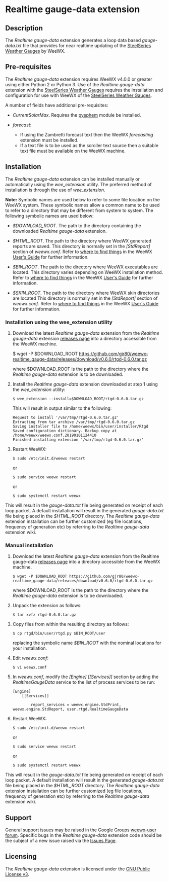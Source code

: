 # Realtime gauge-data extension #

## Description ##

The *Realtime gauge-data* extension generates a loop data based *gauge-data.txt* file that provides for near realtime updating of the [SteelSeries Weather Gauges](https://github.com/mcrossley/SteelSeries-Weather-Gauges "SteelSeries Weather Gauges on GitHub") by WeeWX.

## Pre-requisites ##

The *Realtime gauge-data* extension requires WeeWX v4.0.0 or greater using either Python 2 or Python 3. Use of the *Realtime gauge-data* extension with the [SteelSeries Weather Gauges](https://github.com/mcrossley/SteelSeries-Weather-Gauges "SteelSeries Weather Gauges on GitHub") requires the installation and configuration for use with WeeWX of the [SteelSeries Weather Gauges](https://github.com/mcrossley/SteelSeries-Weather-Gauges "SteelSeries Weather Gauges on GitHub").

A number of fields have additional pre-requisites:

-   *CurrentSolarMax*. Requires the [pyephem](http://weewx.com/docs/setup.htm "pyephem installation") module be installed.
-   *forecast*:

    -   If using the Zambretti forecast text then the WeeWX *forecasting* extension must be installed.
    -   If a text file is to be used as the scroller text source then a suitable text file must be available on the WeeWX machine.

## Installation ##

The *Realtime gauge-data* extension can be installed manually or automatically using the *wee_extension* utility. The preferred method of installation is through the use of *wee_extension*.

**Note:**   Symbolic names are used below to refer to some file location on the WeeWX system. These symbolic names allow a common name to be used to refer to a directory that may be different from system to system. The following symbolic names are used below:

-   *$DOWNLOAD_ROOT*. The path to the directory containing the downloaded *Realtime gauge-data* extension.

-   *$HTML_ROOT*. The path to the directory where WeeWX generated reports are saved. This directory is normally set in the *[StdReport]* section of *weewx.conf*. Refer to [where to find things](http://weewx.com/docs/usersguide.htm#Where_to_find_things "where to find things") in the WeeWX [User's Guide](http://weewx.com/docs/usersguide.htm "User's Guide to the WeeWX Weather System") for further information.

-   *$BIN_ROOT*. The path to the directory where WeeWX executables are located. This directory varies depending on WeeWX installation method. Refer to [where to find things](http://weewx.com/docs/usersguide.htm#Where_to_find_things "where to find things") in the WeeWX [User's Guide](http://weewx.com/docs/usersguide.htm "User's Guide to the WeeWX Weather System") for further information.

-   *$SKIN_ROOT*. The path to the directory where WeeWX skin directories are located This directory is normally set in the *[StdReport]* section of *weewx.conf*. Refer to [where to find things](http://weewx.com/docs/usersguide.htm#Where_to_find_things "where to find things") in the WeeWX [User's Guide](http://weewx.com/docs/usersguide.htm "User's Guide to the WeeWX Weather System") for further information.

### Installation using the wee_extension utility ###

1.  Download the latest *Realtime gauge-data* extension from the *Realtime gauge-data* extension [releases page](https://github.com/gjr80/weewx-realtime_gauge-data/releases) into a directory accessible from the WeeWX machine.


       $ wget -P $DOWNLOAD_ROOT https://github.com/gjr80/weewx-realtime_gauge-data/releases/download/v0.6.0/rtgd-0.6.0.tar.gz

    where $DOWNLOAD_ROOT is the path to the directory where the *Realtime gauge-data* extension is to be downloaded.

2.  Install the *Realtime gauge-data* extension downloaded at step 1 using the *wee_extension* utility:

        $ wee_extension --install=$DOWNLOAD_ROOT/rtgd-0.6.0.tar.gz

    This will result in output similar to the following:

        Request to install '/var/tmp/rtgd-0.6.0.tar.gz'
        Extracting from tar archive /var/tmp/rtgd-0.6.0.tar.gz
        Saving installer file to /home/weewx/bin/user/installer/Rtgd
        Saved configuration dictionary. Backup copy at /home/weewx/weewx.conf.20190101124410
        Finished installing extension '/var/tmp/rtgd-0.6.0.tar.gz'

3.  Restart WeeWX:

        $ sudo /etc/init.d/weewx restart

    or

        $ sudo service weewx restart
        
    or
    
        $ sudo systemctl restart weewx

This will result in the *gauge-data.txt* file being generated on receipt of each loop packet. A default installation will result in the generated *gauge-data.txt* file being placed in the *$HTML_ROOT* directory. The *Realtime gauge-data* extension installation can be further customized (eg file locations, frequency of generation etc) by referring to the *Realtime gauge-data* extension wiki.

### Manual installation ###

1.  Download the latest *Realtime gauge-data* extension from the Realtime gauge-data [releases page](https://github.com/gjr80/weewx-realtime_gauge-data/releases) into a directory accessible from the WeeWX machine.

        $ wget -P $DOWNLOAD_ROOT https://github.com/gjr80/weewx-realtime_gauge-data/releases/download/v0.6.0/rtgd-0.6.0.tar.gz

    where $DOWNLOAD_ROOT is the path to the directory where the *Realtime gauge-data* extension is to be downloaded.

2.  Unpack the extension as follows:

        $ tar xvfz rtgd-0.6.0.tar.gz

3.  Copy files from within the resulting directory as follows:

        $ cp rtgd/bin/user/rtgd.py $BIN_ROOT/user

    replacing the symbolic name *$BIN_ROOT* with the nominal locations for your installation.

4.  Edit *weewx.conf*:

        $ vi weewx.conf

5.  In *weewx.conf*, modify the *[Engine] [[Services]]* section by adding the *RealtimeGaugeData* service to the list of process services to be run:

        [Engine]
            [[Services]]

                report_services = weewx.engine.StdPrint, weewx.engine.StdReport, user.rtgd.RealtimeGaugeData

6.  Restart WeeWX:

        $ sudo /etc/init.d/weewx restart

    or

        $ sudo service weewx restart

    or

        $ sudo systemctl restart weewx

This will result in the *gauge-data.txt* file being generated on receipt of each loop packet. A default installation will result in the generated *gauge-data.txt* file being placed in the *$HTML_ROOT* directory. The *Realtime gauge-data* extension installation can be further customized (eg file locations, frequency of generation etc) by referring to the *Realtime gauge-data* extension wiki.

## Support ##

General support issues may be raised in the Google Groups [weewx-user forum](https://groups.google.com/group/weewx-user "Google Groups weewx-user forum"). Specific bugs in the *Realtime gauge-data* extension code should be the subject of a new issue raised via the [Issues Page](https://github.com/gjr80/weewx-realtime_gdrt/issues "Realtime gauge-data extension Issues").

## Licensing ##

The *Realtime gauge-data* extension is licensed under the [GNU Public License v3](https://github.com/gjr80/weewx-realtime_gauge-data/blob/master/LICENSE "*Realtime gauge-data* extension License").
